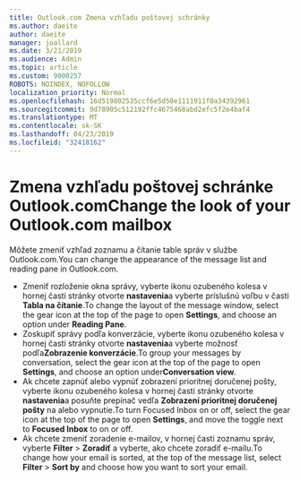 ```yaml
---
title: Outlook.com Zmena vzhľadu poštovej schránky
ms.author: daeite
author: daeite
manager: joallard
ms.date: 3/21/2019
ms.audience: Admin
ms.topic: article
ms.custom: 9000257
ROBOTS: NOINDEX, NOFOLLOW
localization_priority: Normal
ms.openlocfilehash: 16d519802535ccf6e5d50e1111911f0a34392961
ms.sourcegitcommit: 9d78905c512192ffc4675468abd2efc5f2e4baf4
ms.translationtype: MT
ms.contentlocale: sk-SK
ms.lasthandoff: 04/23/2019
ms.locfileid: "32418162"
---
```

# <a name="change-the-look-of-your-outlookcom-mailbox"></a><span data-ttu-id="988a4-102">Zmena vzhľadu poštovej schránke Outlook.com</span><span class="sxs-lookup"><span data-stu-id="988a4-102">Change the look of your Outlook.com mailbox</span></span>

<span data-ttu-id="988a4-103">Môžete zmeniť vzhľad zoznamu a čítanie table správ v službe Outlook.com.</span><span class="sxs-lookup"><span data-stu-id="988a4-103">You can change the appearance of the message list and reading pane in Outlook.com.</span></span>

- <span data-ttu-id="988a4-104">Zmeniť rozloženie okna správy, vyberte ikonu ozubeného kolesa v hornej časti stránky otvorte **nastavenia**a vyberte príslušnú voľbu v časti **Tabla na čítanie**.</span><span class="sxs-lookup"><span data-stu-id="988a4-104">To change the layout of the message window, select the gear icon at the top of the page to open **Settings**, and choose an option under **Reading Pane**.</span></span>
- <span data-ttu-id="988a4-105">Zoskupiť správy podľa konverzácie, vyberte ikonu ozubeného kolesa v hornej časti stránky otvorte **nastavenia**a vyberte možnosť podľa**Zobrazenie konverzácie**.</span><span class="sxs-lookup"><span data-stu-id="988a4-105">To group your messages by conversation, select the gear icon at the top of the page to open **Settings**, and choose an option under**Conversation view**.</span></span>
- <span data-ttu-id="988a4-106">Ak chcete zapnúť alebo vypnúť zobrazení prioritnej doručenej pošty, vyberte ikonu ozubeného kolesa v hornej časti stránky otvorte **nastavenia**a posuňte prepínač vedľa **Zobrazení prioritnej doručenej pošty** na alebo vypnutie.</span><span class="sxs-lookup"><span data-stu-id="988a4-106">To turn Focused Inbox on or off, select the gear icon at the top of the page to open **Settings**, and move the toggle next to **Focused Inbox** to on or off.</span></span>
- <span data-ttu-id="988a4-107">Ak chcete zmeniť zoradenie e-mailov, v hornej časti zoznamu správ, vyberte **Filter** > **Zoradiť** a vyberte, ako chcete zoradiť e-mailu.</span><span class="sxs-lookup"><span data-stu-id="988a4-107">To change how your email is sorted, at the top of the message list, select **Filter** > **Sort by** and choose how you want to sort your email.</span></span>